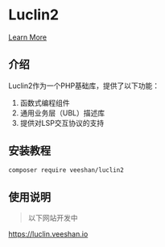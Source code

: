 # Luclin2

[Learn More](https://luclin.veeshan.io/)

## 介绍

Luclin2作为一个PHP基础库，提供了以下功能：

1. 函数式编程组件
2. 通用业务层（UBL）描述库
3. 提供对LSP交互协议的支持

## 安装教程

```bash
composer require veeshan/luclin2
```

## 使用说明

> 以下网站开发中

https://luclin.veeshan.io
